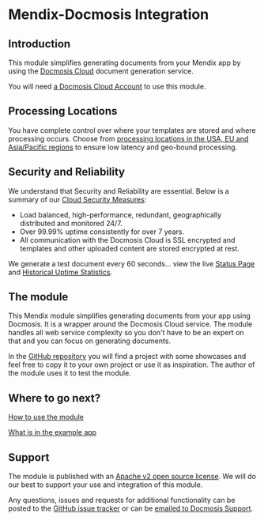 # Mendix-Docmosis Integration

## Introduction

This module simplifies generating documents from your Mendix app by using the [Docmosis Cloud](https://www.docmosis.com/products/cloud.html) document generation service.

You will need [a Docmosis Cloud Account](https://www.docmosis.com/products/cloud/try.html) to use this module.

## Processing Locations

You have complete control over where your templates are stored and where processing occurs.  Choose from [processing locations in the USA, EU and Asia/Pacific regions](https://www.docmosis.com/products/cloud/processing-locations.html) to ensure low latency and geo-bound processing.

## Security and Reliability

We understand that Security and Reliability are essential.  Below is a summary of our [Cloud Security Measures](https://www.docmosis.com/products/cloud/security-measures.html):

- Load balanced, high-performance, redundant, geographically distributed and monitored 24/7.
- Over 99.99% uptime consistently for over 7 years.
- All communication with the Docmosis Cloud is SSL encrypted and templates and other uploaded content are stored encrypted at rest.

We generate a test document every 60 seconds… view the live [Status Page](https://www.docmosis.com/status) and [Historical Uptime Statistics](https://www.docmosis.com/monitoring).

## The module

This Mendix module simplifies generating documents from your app using Docmosis. It is a wrapper around the Docmosis Cloud service.
The module handles all web service complexity so you don't have to be an expert on that and you can focus on generating documents.

In the [GitHub repository](https://github.com/Docmosis/mendix-integration) you will find a project with some showcases and feel free to copy it to your own project or use it as inspiration. The author of the module uses it to test the module.

## Where to go next?

[How to use the module](https://github.com/Docmosis/mendix-integration/blob/main/DOCS/module.md)

[What is in the example app](https://github.com/Docmosis/mendix-integration/blob/main/DOCS/example-app.md)

## Support

The module is published with an [Apache v2 open source license](https://www.apache.org/licenses/LICENSE-2.0). We will do our best to support your use and integration of this module.

Any questions, issues and requests for additional functionality can be posted to the [GitHub issue tracker](https://github.com/Docmosis/mendix-integration/issues) or can be [emailed to Docmosis Support](mailto:support@docmosis.com).
